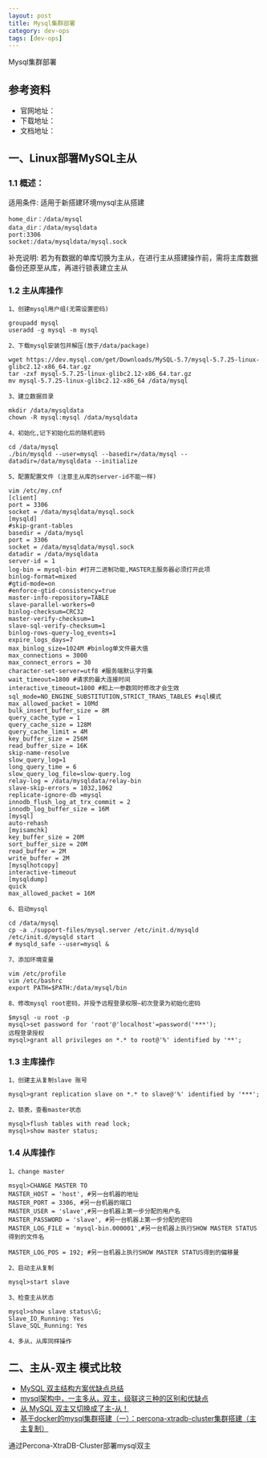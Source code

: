 ```yaml
---
layout: post
title: Mysql集群部署
category: dev-ops
tags: [dev-ops]
---
```


Mysql集群部署

## 参考资料
- 官网地址：
- 下载地址：
- 文档地址：

## 一、Linux部署MySQL主从
### 1.1 概述：
适用条件: 适用于新搭建环境mysql主从搭建

```
home_dir：/data/mysql
data_dir：/data/mysqldata
port:3306
socket:/data/mysqldata/mysql.sock
```

补充说明: 若为有数据的单库切换为主从，在进行主从搭建操作前，需将主库数据备份还原至从库，再进行锁表建立主从

### 1.2 主从库操作
```
1、创建mysql用户组(无需设置密码)

groupadd mysql
useradd -g mysql -m mysql

2、下载mysql安装包并解压(放于/data/package)

wget https://dev.mysql.com/get/Downloads/MySQL-5.7/mysql-5.7.25-linux-glibc2.12-x86_64.tar.gz
tar -zxf mysql-5.7.25-linux-glibc2.12-x86_64.tar.gz
mv mysql-5.7.25-linux-glibc2.12-x86_64 /data/mysql

3、建立数据目录

mkdir /data/mysqldata
chown -R mysql:mysql /data/mysqldata

4、初始化,记下初始化后的随机密码

cd /data/mysql
./bin/mysqld --user=mysql --basedir=/data/mysql --datadir=/data/mysqldata --initialize

5、配置配置文件 (注意主从库的server-id不能一样)

vim /etc/my.cnf
[client]
port = 3306
socket = /data/mysqldata/mysql.sock
[mysqld]
#skip-grant-tables
basedir = /data/mysql
port = 3306
socket = /data/mysqldata/mysql.sock
datadir = /data/mysqldata
server-id = 1
log-bin = mysql-bin #打开二进制功能,MASTER主服务器必须打开此项
binlog-format=mixed
#gtid-mode=on
#enforce-gtid-consistency=true
master-info-repository=TABLE
slave-parallel-workers=0
binlog-checksum=CRC32
master-verify-checksum=1
slave-sql-verify-checksum=1
binlog-rows-query-log_events=1
expire_logs_days=7
max_binlog_size=1024M #binlog单文件最大值
max_connections = 3000
max_connect_errors = 30
character-set-server=utf8 #服务端默认字符集
wait_timeout=1800 #请求的最大连接时间
interactive_timeout=1800 #和上一参数同时修改才会生效
sql_mode=NO_ENGINE_SUBSTITUTION,STRICT_TRANS_TABLES #sql模式
max_allowed_packet = 10Md
bulk_insert_buffer_size = 8M
query_cache_type = 1
query_cache_size = 128M
query_cache_limit = 4M
key_buffer_size = 256M
read_buffer_size = 16K
skip-name-resolve
slow_query_log=1
long_query_time = 6
slow_query_log_file=slow-query.log
relay-log = /data/mysqldata/relay-bin
slave-skip-errors = 1032,1062
replicate-ignore-db =mysql
innodb_flush_log_at_trx_commit = 2
innodb_log_buffer_size = 16M
[mysql]
auto-rehash
[myisamchk]
key_buffer_size = 20M
sort_buffer_size = 20M
read_buffer = 2M
write_buffer = 2M
[mysqlhotcopy]
interactive-timeout
[mysqldump]
quick
max_allowed_packet = 16M

6、启动mysql

cd /data/mysql
cp -a ./support-files/mysql.server /etc/init.d/mysqld
/etc/init.d/mysqld start
# mysqld_safe --user=mysql &

7、添加环境变量

vim /etc/profile
vim /etc/bashrc
export PATH=$PATH:/data/mysql/bin

8、修改mysql root密码，并授予远程登录权限–初次登录为初始化密码

$mysql -u root -p
mysql>set password for 'root'@'localhost'=password('***');
远程登录授权
mysql>grant all privileges on *.* to root@'%' identified by '**';
```

### 1.3 主库操作
```
1、创建主从复制slave 账号

mysql>grant replication slave on *.* to slave@'%' identified by '***';

2、锁表，查看master状态

mysql>flush tables with read lock;
mysql>show master status;
```

### 1.4 从库操作
```
1、change master

msyql>CHANGE MASTER TO
MASTER_HOST = 'host', #另一台机器的地址
MASTER_PORT = 3306, #另一台机器的端口
MASTER_USER = 'slave',#另一台机器上第一步分配的用户名
MASTER_PASSWORD = 'slave', #另一台机器上第一步分配的密码
MASTER_LOG_FILE = 'mysql-bin.000001',#另一台机器上执行SHOW MASTER STATUS得到的文件名
 
MASTER_LOG_POS = 192; #另一台机器上执行SHOW MASTER STATUS得到的偏移量

2、启动主从复制

mysql>start slave

3、检查主从状态

mysql>show slave status\G;
Slave_IO_Running: Yes
Slave_SQL_Running: Yes

4、多从，从库同样操作
```

## 二、主从-双主 模式比较
- [MySQL 双主结构方案优缺点总结](https://blog.csdn.net/yanghaolong/article/details/123271619)
- [mysql架构中，一主多从，双主，级联这三种的区别和优缺点](http://outofmemory.cn/zaji/7269075.html)
- [从 MySQL 双主又切换成了主-从！](https://baijiahao.baidu.com/s?id=1738097788602997045&wfr=spider&for=pc)
- [基于docker的mysql集群搭建（一）：percona-xtradb-cluster集群搭建（主主复制）](https://blog.csdn.net/dh_2017/article/details/108045552)

通过Percona-XtraDB-Cluster部署mysql双主